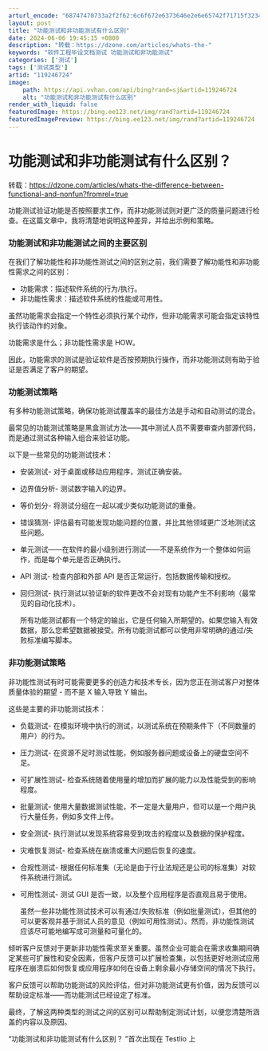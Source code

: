```yaml
---
arturl_encode: "68747470733a2f2f62:6c6f672e6373646e2e6e65742f71715f32343432393638312f:61727469636c652f64657461696c732f313139323436373234"
layout: post
title: "功能测试和非功能测试有什么区别"
date: 2024-06-06 19:45:15 +0800
description: "转载：https://dzone.com/articles/whats-the-"
keywords: "软件工程毕设文档测试 功能测试和非功能测试"
categories: ['测试']
tags: ['测试类型']
artid: "119246724"
image:
    path: https://api.vvhan.com/api/bing?rand=sj&artid=119246724
    alt: "功能测试和非功能测试有什么区别"
render_with_liquid: false
featuredImage: https://bing.ee123.net/img/rand?artid=119246724
featuredImagePreview: https://bing.ee123.net/img/rand?artid=119246724
---
```


# 功能测试和非功能测试有什么区别？

转载：https://dzone.com/articles/whats-the-difference-between-functional-and-nonfun?fromrel=true
  
功能测试验证功能是否按照要求工作，而非功能测试则对更广泛的质量问题进行检查。在这篇文章中，我将清楚地说明这种差异，并给出示例和策略。

### 功能测试和非功能测试之间的主要区别

在我们了解功能性和非功能性测试之间的区别之前，我们需要了解功能性和非功能性需求之间的区别：

* 功能需求：描述软件系统的行为/执行。
* 非功能性需求：描述软件系统的性能或可用性。

虽然功能需求会指定一个特性必须执行某个动作，但非功能需求可能会指定该特性执行该动作的对象。

功能需求是什么；非功能性需求是 HOW。

因此，功能需求的测试是验证软件是否按预期执行操作，而非功能测试则有助于验证是否满足了客户的期望。

### 功能测试策略

有多种功能测试策略，确保功能测试覆盖率的最佳方法是手动和自动测试的混合。

最常见的功能测试策略是黑盒测试方法——其中测试人员不需要审查内部源代码，而是通过测试各种输入组合来验证功能。

以下是一些常见的功能测试技术：

* 安装测试- 对于桌面或移动应用程序，测试正确安装。
* 边界值分析- 测试数字输入的边界。
* 等价划分- 将测试分组在一起以减少类似功能测试的重叠。
* 错误猜测- 评估最有可能发现功能问题的位置，并比其他领域更广泛地测试这些问题。
* 单元测试——在软件的最小级别进行测试——不是系统作为一个整体如何运作，而是每个单元是否正确执行。
* API 测试- 检查内部和外部 API 是否正常运行，包括数据传输和授权。
* 回归测试- 执行测试以验证新的软件更改不会对现有功能产生不利影响（最常见的自动化技术）。
    
  所有功能测试都有一个特定的输出，它是任何输入所期望的。如果您输入有效数据，那么您希望数据被接受。所有功能测试都可以使用非常明确的通过/失败标准编写脚本。

### 非功能测试策略

非功能性测试有时可能需要更多的创造力和技术专长，因为您正在测试客户对整体质量体验的期望 - 而不是 X 输入导致 Y 输出。

这些是主要的非功能测试技术：

* 负载测试- 在模拟环境中执行的测试，以测试系统在预期条件下（不同数量的用户）的行为。
* 压力测试- 在资源不足时测试性能，例如服务器问题或设备上的硬盘空间不足。
* 可扩展性测试- 检查系统随着使用量的增加而扩展的能力以及性能受到的影响程度。
* 批量测试- 使用大量数据测试性能，不一定是大量用户，但可以是一个用户执行大量任务，例如多文件上传。
* 安全测试- 执行测试以发现系统容易受到攻击的程度以及数据的保护程度。
* 灾难恢复测试- 检查系统在崩溃或重大问题后恢复的速度。
* 合规性测试- 根据任何标准集（无论是由于行业法规还是公司的标准集）对软件系统进行测试。
* 可用性测试- 测试 GUI 是否一致，以及整个应用程序是否直观且易于使用。
    
  虽然一些非功能性测试技术可以有通过/失败标准（例如批量测试），但其他的可以更客观并基于测试人员的意见（例如可用性测试）。然而，非功能性测试应该尽可能地编写成可测量和可量化的。

倾听客户反馈对于更新非功能性需求至关重要。虽然企业可能会在需求收集期间确定某些可扩展性和安全因素，但客户反馈可以扩展检查集，以包括更好地测试应用程序在崩溃后如何恢复或应用程序如何在设备上剩余最小存储空间的情况下执行。

客户反馈可以帮助功能测试的风险评估，但对非功能测试更有价值，因为反馈可以帮助设定标准——而功能测试已经设定了标准。

最终，了解这两种类型的测试之间的区别可以帮助制定测试计划，以便您清楚所涵盖的内容以及原因。

“功能测试和非功能测试有什么区别？ ”首次出现在 Testlio 上